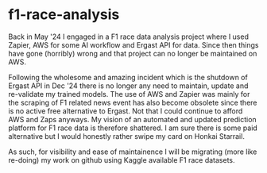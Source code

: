 # f1-race-analysis

Back in May '24 I engaged in a F1 race data analysis project where I used Zapier, AWS for some AI workflow and Ergast API for data. Since then things have gone (horribly) wrong and that project can no longer be maintained on AWS.

Following the wholesome and amazing incident which is the shutdown of Ergast API in Dec '24 there is no longer any need to maintain, update and re-validate my trained models. The use of AWS and Zapier was mainly for the scraping of F1 related news event has also become obsolete since there is no active free alternative to Ergast. Not that I could continue to afford AWS and Zaps anyways. My vision of an automated and updated prediction platform for F1 race data is therefore shattered. I am sure there is some paid alternative but I would honestly rather swipe my card on Honkai Starrail.

As such, for visibility and ease of maintainence I will be migrating (more like re-doing) my work on github using Kaggle available F1 race datasets.

